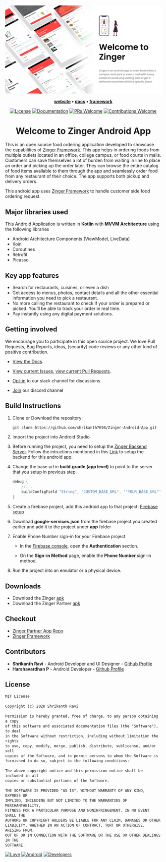 ![Cover Image](zinger_app_cover_with_text.jpg)

<p align="center">
  <strong>
    <a href="https://zinger.pw/app">website</a>
    •
    <a href="https://zinger.pw/app/docs">docs</a>
    •
    <a href="https://zinger.pw">framework</a>
  </strong>
</p>

<p align="center">
  <a href="LICENSE"><img alt="License" src="https://img.shields.io/badge/license-MIT-green"></a>
  <a href="https://zinger.pw/app/docs"><img alt="Documentation" src="https://img.shields.io/badge/code-documented-brightgreen.svg?style=flat-square"></a>
  <a href="https://github.com/shrikanth7698/Zinger-Android-App/pulls"><img alt="PRs Welcome" src="https://img.shields.io/badge/PRs-welcome-brightgreen.svg?style=flat-square"></a>
  <a href="https://github.com/shrikanth7698/Zinger-Android-App/pulls"><img alt="Contributions Welcome" src="https://img.shields.io/badge/contributions-welcome-brightgreen.svg?style=flat-square"></a>

</p>

<h1 align="center">
  Welcome to Zinger Android App
</h1>

This is an open source food ordering application developed to showcase the capabilities of <a href="https://zinger.pw" target="_blank">Zinger Framework</a>. This app helps in ordering foods from multiple outlets located in an office, college campus, or food courts in malls. Customers can save themselves a lot of burden from waiting in line to place an order and picking up the order later. They can browse the entire catalog of food items available to them through the app and seamlessly order food from any restaurant of their choice. The app supports both pickup and delivery orders.

This android app uses <a href="https://zinger.pw" target="_blank">Zinger Framework</a> to handle customer side food ordering request. 

## Major libraries used
This Android Application is written in **Kotlin** with **MVVM Architecture** using the following libraries
- Android Architecture Components (ViewModel, LiveData)
- Koin
- Coroutines
- Retrofit
- Picasso

## Key app features
*  Search for restaurants, cuisines, or even a dish
*  Get access to menus, photos, contact details and all the other essential information you need to pick a restaurant.
*  No more calling the restaurant to check if your order is prepared or picked. You’ll be able to track your order in real time.
*  Pay instantly using any digital payment solutions.

## Getting involved
We encourage you to participate in this open source project. We love Pull Requests, Bug Reports, ideas, (security) code reviews or any other kind of positive contribution.

* [View the Docs](https://zinger.pw/app/docs).

* [View current Issues](https://github.com/shrikanth7698/Zinger-Android-App/issues), [view current Pull Requests](https://github.com/shrikanth7698/Zinger-Android-App/pulls).

* [Opt-in](https://join.slack.com/t/zinger-workspace/shared_invite/zt-e6xt0gc2-nBEy85RhEy7NZv3gWCt6Dg) to our slack channel for discussions.

* [Join](https://discord.gg/TqADaXV) our discord channel


## Build Instructions


1. Clone or Download the repository:

    ```shell
    git clone https://github.com/shrikanth7698/Zinger-Android-App.git
    ```

2. Import the project into Android Studio

3. Before running the project, you need to setup the <a href="https://zinger.pw" target="_blank">Zinger Backend Server</a>. Follow the intructions mentioned in this <a href="https://zinger.pw" target="_blank">Link</a> to setup the backend for this android app. 

4. Change the base url in **build.gradle (app level)** to point to the server that you setup in previous step.

    ```gradle
    debug {
        //...
        buildConfigField "String", "CUSTOM_BASE_URL", '"YOUR_BASE_URL"'
    }
    ```

5. Create a firebase project, add this android app to that project:
<a href="https://firebase.google.com/docs/android/setup" target="_blank">Firebase setup</a>

6. Download **google-services.json** from the firebase project you created earlier and add it to the project under **app** folder

7. Enable Phone Number sign-in for your Firebase project

   * In the <a href="https://console.firebase.google.com/" target="_blank">Firebase console</a>, open the **Authentication** section.

   * On the **Sign-in Method** page, enable the **Phone Number** sign-in method.
   
8. Run the project into an emulator or a physical device. 

## Downloads

* Download the Zinger <a href="https://drive.google.com/open?id=14D8b8t7Au3oz_TEp609Qyb3dvR5Vk7Xe" target="_blank">apk</a>
* Download the Zinger Partner <a href="https://drive.google.com/open?id=1dJ2R8eqsz2vc54rB4lZ8E6EN_oB1AuOD" target="_blank">apk</a>

## Checkout

* <a href="https://github.com/harshavardhan98/Zinger-Seller-App" target="_blank">Zinger Partner App Repo</a>
* <a href="https://zinger.pw" target="_blank">Zinger Framework</a>

## Contributors

* **Shrikanth Ravi** - Android Developer and UI Designer - <a href="https://github.com/shrikanth7698" target="_blank">Github Profile</a>
* **Harshavardhan P** - Android Developer - <a href="https://github.com/harshavardhan98" target="_blank">Github Profile</a>

## License
```
MIT License

Copyright (c) 2020 Shrikanth Ravi

Permission is hereby granted, free of charge, to any person obtaining a copy
of this software and associated documentation files (the "Software"), to deal
in the Software without restriction, including without limitation the rights
to use, copy, modify, merge, publish, distribute, sublicense, and/or sell
copies of the Software, and to permit persons to whom the Software is
furnished to do so, subject to the following conditions:

The above copyright notice and this permission notice shall be included in all
copies or substantial portions of the Software.

THE SOFTWARE IS PROVIDED "AS IS", WITHOUT WARRANTY OF ANY KIND, EXPRESS OR
IMPLIED, INCLUDING BUT NOT LIMITED TO THE WARRANTIES OF MERCHANTABILITY,
FITNESS FOR A PARTICULAR PURPOSE AND NONINFRINGEMENT. IN NO EVENT SHALL THE
AUTHORS OR COPYRIGHT HOLDERS BE LIABLE FOR ANY CLAIM, DAMAGES OR OTHER
LIABILITY, WHETHER IN AN ACTION OF CONTRACT, TORT OR OTHERWISE, ARISING FROM,
OUT OF OR IN CONNECTION WITH THE SOFTWARE OR THE USE OR OTHER DEALINGS IN THE
SOFTWARE.
```

[![Love](https://forthebadge.com/images/badges/built-with-love.svg)](https://zinger.pw/app) [![Android](https://forthebadge.com/images/badges/built-for-android.svg)](https://www.android.com) [![Developers](https://forthebadge.com/images/badges/built-by-developers.svg)](https://github.com/shrikanth7698/Zinger-Android-App/graphs/contributors)
